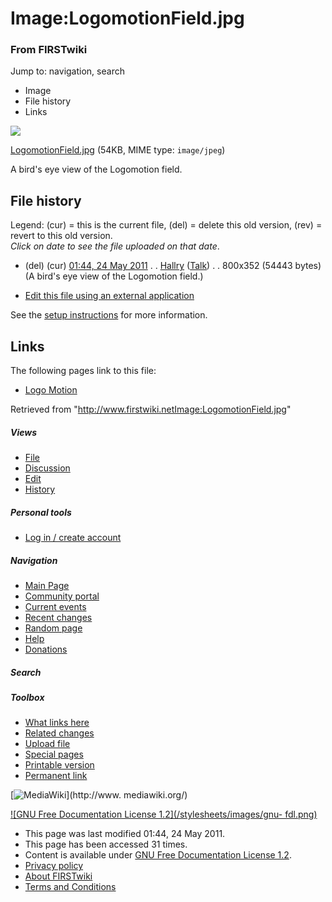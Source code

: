 

# Image:LogomotionField.jpg

### From FIRSTwiki

Jump to: navigation, search

  * Image
  * File history
  * Links

![](/media/d/dc/LogomotionField.jpg)

[LogomotionField.jpg](/media/d/dc/LogomotionField.jpg "LogomotionField.jpg" )
(54KB, MIME type: `image/jpeg`)

A bird's eye view of the Logomotion field.

## File history

Legend: (cur) = this is the current file, (del) = delete this old version,
(rev) = revert to this old version.  
_Click on date to see the file uploaded on that date_.

  * (del) (cur) [01:44, 24 May 2011](/media/d/dc/LogomotionField.jpg "/media/d/dc/LogomotionField.jpg" ) . . [Hallry](User:Hallry "User:Hallry" ) ([Talk](User_talk:Hallry "User talk:Hallry" )) . . 800x352 (54443 bytes) (A bird's eye view of the Logomotion field.)
  

  * [Edit this file using an external application](/index.php?title=Image:LogomotionField.jpg&action=edit&externaledit=true&mode=file "Image:LogomotionField.jpg" )

See the [setup
instructions](http://meta.wikimedia.org/wiki/Help:External_editors
"http://meta.wikimedia.org/wiki/Help:External_editors" ) for more information.

## Links

The following pages link to this file:

  * [Logo Motion](Logo_Motion "Logo Motion" )

Retrieved from
"<http://www.firstwiki.netImage:LogomotionField.jpg>"

##### Views

  * [File](Image:LogomotionField.jpg)
  * [Discussion](/index.php?title=Image_talk:LogomotionField.jpg&action=edit)
  * [Edit](/index.php?title=Image:LogomotionField.jpg&action=edit)
  * [History](/index.php?title=Image:LogomotionField.jpg&action=history)

##### Personal tools

  * [Log in / create account](/index.php?title=Special:Userlogin&returnto=Image:LogomotionField.jpg)

[](Main_Page "Main Page" )

##### Navigation

  * [Main Page](Main_Page)
  * [Community portal](FIRSTwiki:Community_portal)
  * [Current events](Current_events)
  * [Recent changes](Special:Recentchanges)
  * [Random page](Special:Random)
  * [Help](FIRSTwiki:Help)
  * [Donations](FIRSTwiki:Site_support)

##### Search



##### Toolbox

  * [What links here](Special:Whatlinkshere/Image:LogomotionField.jpg)
  * [Related changes](Special:Recentchangeslinked/Image:LogomotionField.jpg)
  * [Upload file](Special:Upload)
  * [Special pages](Special:Specialpages)
  * [Printable version](/index.php?title=Image:LogomotionField.jpg&printable=yes)
  * [Permanent link](/index.php?title=Image:LogomotionField.jpg&oldid=79161)

[![MediaWiki](/skins/common/images/poweredby_mediawiki_88x31.png)](http://www.
mediawiki.org/)

[![GNU Free Documentation License 1.2](/stylesheets/images/gnu-
fdl.png)](http://www.gnu.org/copyleft/fdl.html)

  * This page was last modified 01:44, 24 May 2011.
  * This page has been accessed 31 times.
  * Content is available under [GNU Free Documentation License 1.2](http://www.gnu.org/copyleft/fdl.html "http://www.gnu.org/copyleft/fdl.html" ).
  * [Privacy policy](FIRSTwiki:Privacy_policy "FIRSTwiki:Privacy policy" )
  * [About FIRSTwiki](FIRSTwiki:About "FIRSTwiki:About" )
  * [Terms and Conditions](FIRSTwiki:Terms_and_conditions "FIRSTwiki:Terms and conditions" )

